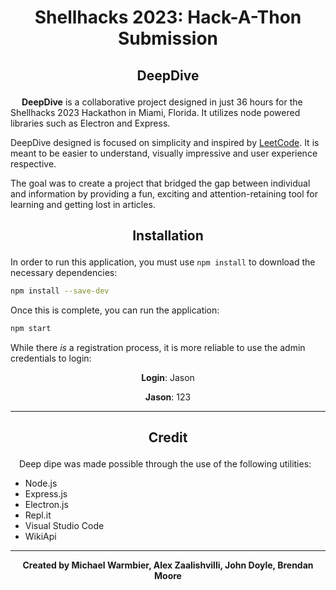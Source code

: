 # <p align="center"> Shellhacks 2023: Hack-A-Thon Submission </p>
## <p align="center"> DeepDive

&emsp; **DeepDive** is a collaborative project designed in just 36 hours for the Shellhacks 2023 Hackathon in Miami, Florida. It utilizes node powered libraries such as Electron and Express. 

DeepDive designed is focused on simplicity and inspired by [LeetCode](https://leetcode.com/). It is meant to be easier to understand, visually impressive and user experience respective.

The goal was to create a project that bridged the gap between individual and information by providing a fun, exciting and attention-retaining tool for learning and getting lost in articles.

## <p align="center">Installation

In order to run this application, you must use `npm install` to download the necessary dependencies:

```bash
npm install --save-dev
```

Once this is complete, you can run the application:

```bash
npm start
```

While there _is_ a registration process, it is more reliable to use the admin credentials to login:

<p align="center"><strong>Login</strong>: Jason</p>
<p align="center"><strong>Jason</strong>: 123</p>

<hr>

## <p align="center"> Credit </p>

&emsp;Deep dipe was made possible through the use of the following utilities:

- Node.js
- Express.js
- Electron.js
- Repl.it
- Visual Studio Code
- WikiApi

<hr>

<p align="center"><strong>Created by Michael Warmbier, Alex Zaalishvilli, John Doyle, Brendan Moore</strong><p>